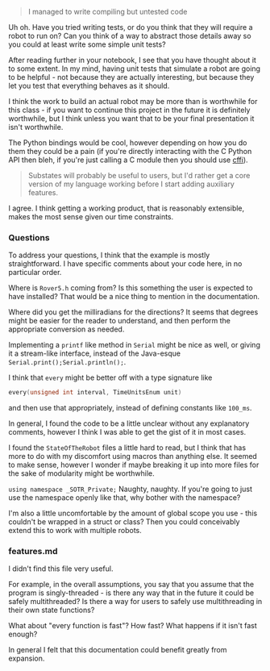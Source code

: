 > I managed to write compiling but untested code

Uh oh.  Have you tried writing tests, or do you think that they will require a robot
to run on?  Can you think of a way to abstract those details away so you could at least
write some simple unit tests?

After reading further in your notebook, I see that you have thought about it to some extent.
In my mind, having unit tests that simulate a robot are going to be helpful - not because
they are actually interesting, but because they let you test that everything behaves as it
should.

I think the work to build an actual robot may be more than is worthwhile for this class - if
you want to continue this project in the future it is definitely worthwhile, but I think
unless you want that to be your final presentation it isn't worthwhile.

The Python bindings would be cool, however depending on how you do them they could be a pain
(if you're directly interacting with the C Python API then bleh, if you're just calling a C
module then you should use [cffi][1]).

> Substates will probably be useful to users, but I'd rather get a core version of my language
> working before I start adding auxiliary features.

I agree. I think getting a working product, that is reasonably extensible, makes the most sense
given our time constraints.

### Questions
To address your questions, I think that the example is mostly straightforward.  I have specific
comments about your code here, in no particular order.

Where is `Rover5.h` coming from?  Is this something the user is expected to have installed? That
would be a nice thing to mention in the documentation.

Where did you get the milliradians for the directions?  It seems that degrees might be easier for
the reader to understand, and then perform the appropriate conversion as needed.

Implementing a `printf` like method in `Serial` might be nice as well, or giving it a stream-like
interface, instead of the Java-esque `Serial.print();Serial.println();`.

I think that `every` might be better off with a type signature like

```c++
every(unsigned int interval, TimeUnitsEnum unit)
```

and then use that appropriately, instead of defining constants like `100_ms`.

In general, I found the code to be a little unclear without any explanatory comments, however I 
think I was able to get the gist of it in most cases.

I found the `StateOfTheRobot` files a little hard to read, but I think that has more to do with
my discomfort using macros than anything else.  It seemed to make sense, however I wonder if 
maybe breaking it up into more files for the sake of modularity might be worthwhile.

`using namespace _SOTR_Private;` Naughty, naughty.  If you're going to just use the namespace openly
like that, why bother with the namespace?

I'm also a little uncomfortable by the amount of global scope you use - this couldn't be wrapped in
a struct or class?  Then you could conceivably extend this to work with multiple robots.


### features.md

I didn't find this file very useful.  

For example, in the overall assumptions, you say that you assume that the program is 
singly-threaded - is there any way that in the future it could be safely multithreaded? 
Is there a way for users to safely use multithreading in their own state functions?

What about "every function is fast"?  How fast?  What happens if it isn't fast enough?

In general I felt that this documentation could benefit greatly from expansion.
> 



  [1]: https://cffi.readthedocs.org/en/latest/

